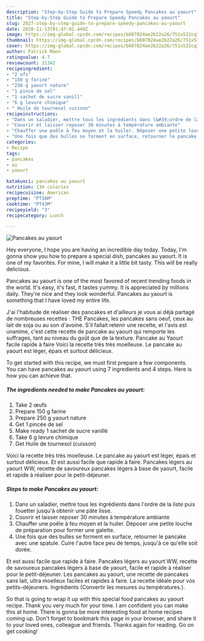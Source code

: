 ```yaml
---
description: "Step-by-Step Guide to Prepare Speedy Pancakes au yaourt"
title: "Step-by-Step Guide to Prepare Speedy Pancakes au yaourt"
slug: 2027-step-by-step-guide-to-prepare-speedy-pancakes-au-yaourt
date: 2020-11-13T01:47:01.449Z
image: https://img-global.cpcdn.com/recipes/b607824ae2b22a26/751x532cq70/pancakes-au-yaourt-photo-principale-de-la-recette.jpg
thumbnail: https://img-global.cpcdn.com/recipes/b607824ae2b22a26/751x532cq70/pancakes-au-yaourt-photo-principale-de-la-recette.jpg
cover: https://img-global.cpcdn.com/recipes/b607824ae2b22a26/751x532cq70/pancakes-au-yaourt-photo-principale-de-la-recette.jpg
author: Patrick Mann
ratingvalue: 4.7
reviewcount: 31342
recipeingredient:
- "2 ufs"
- "150 g farine"
- "250 g yaourt nature"
- "1 pince de sel"
- "1 sachet de sucre vanill"
- "6 g levure chimique"
- " Huile de tournesol cuisson"
recipeinstructions:
- "Dans un saladier, mettre tous les ingrédients dans l&#39;ordre de la liste puis fouetter jusqu&#39;à obtenir une pâte lisse."
- "Couvrir et laisser reposer 30 minutes à température ambiante"
- "Chauffer une poêle à feu moyen et la huiler. Déposer une petite louche de préparation pour former une galette."
- "Une fois que des bulles se forment en surface, retourner le pancake avec une spatule. Cuire l&#39;autre face peu de temps, jusqu&#39;à ce qu&#39;elle soit dorée."
categories:
- Recipe
tags:
- pancakes
- au
- yaourt

katakunci: pancakes au yaourt 
nutrition: 134 calories
recipecuisine: American
preptime: "PT16M"
cooktime: "PT43M"
recipeyield: "3"
recipecategory: Lunch

---
```



![Pancakes au yaourt](https://img-global.cpcdn.com/recipes/b607824ae2b22a26/751x532cq70/pancakes-au-yaourt-photo-principale-de-la-recette.jpg)

Hey everyone, I hope you are having an incredible day today. Today, I'm gonna show you how to prepare a special dish, pancakes au yaourt. It is one of my favorites. For mine, I will make it a little bit tasty. This will be really delicious.

Pancakes au yaourt is one of the most favored of recent trending foods in the world. It's easy, it's fast, it tastes yummy. It is appreciated by millions daily. They're nice and they look wonderful. Pancakes au yaourt is something that I have loved my entire life.

J&#39;ai l&#39;habitude de réaliser des pancakes et d&#39;ailleurs je vous ai déjà partagé de nombreuses recettes : THE Pancakes, les pancakes sans oeuf, ceux au lait de soja ou au son d&#39;avoine. S&#39;il fallait retenir une recette, et l&#39;avis est unanime, c&#39;est cette recette de pancake au yaourt qui remporte les suffrages, tant au niveau du goût que de la texture. Pancake au Yaourt facile rapide à faire Voici la recette très très moelleuse. Le pancake au yaourt est léger, épais et surtout délicieux.


To get started with this recipe, we must first prepare a few components. You can have pancakes au yaourt using 7 ingredients and 4 steps. Here is how you can achieve that.

<!--inarticleads1-->

##### The ingredients needed to make Pancakes au yaourt:

1. Take 2 œufs
1. Prepare 150 g farine
1. Prepare 250 g yaourt nature
1. Get 1 pincée de sel
1. Make ready 1 sachet de sucre vanillé
1. Take 6 g levure chimique
1. Get  Huile de tournesol (cuisson)


Voici la recette très très moelleuse. Le pancake au yaourt est léger, épais et surtout délicieux. Et est aussi facile que rapide à faire. Pancakes légers au yaourt WW, recette de savoureux pancakes légers à base de yaourt, facile et rapide à réaliser pour le petit-déjeuner. 

<!--inarticleads2-->

##### Steps to make Pancakes au yaourt:

1. Dans un saladier, mettre tous les ingrédients dans l&#39;ordre de la liste puis fouetter jusqu&#39;à obtenir une pâte lisse.
1. Couvrir et laisser reposer 30 minutes à température ambiante
1. Chauffer une poêle à feu moyen et la huiler. Déposer une petite louche de préparation pour former une galette.
1. Une fois que des bulles se forment en surface, retourner le pancake avec une spatule. Cuire l&#39;autre face peu de temps, jusqu&#39;à ce qu&#39;elle soit dorée.


Et est aussi facile que rapide à faire. Pancakes légers au yaourt WW, recette de savoureux pancakes légers à base de yaourt, facile et rapide à réaliser pour le petit-déjeuner. Les pancakes au yaourt, une recette de pancakes sans lait, ultra moelleux faciles et rapides à faire. La recette idéale pour vos petits-déjeuners. Ingrédients (Convertir les mesures ou températures.). 

So that is going to wrap it up with this special food pancakes au yaourt recipe. Thank you very much for your time. I am confident you can make this at home. There is gonna be more interesting food at home recipes coming up. Don't forget to bookmark this page in your browser, and share it to your loved ones, colleague and friends. Thanks again for reading. Go on get cooking!
